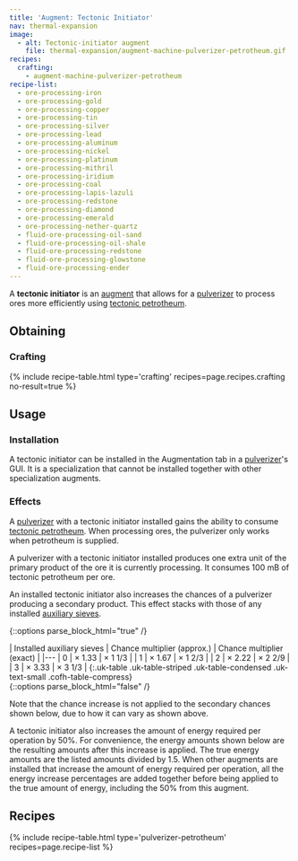 ```yaml
---
title: 'Augment: Tectonic Initiator'
nav: thermal-expansion
image:
  - alt: Tectonic-initiator augment
    file: thermal-expansion/augment-machine-pulverizer-petrotheum.gif
recipes:
  crafting:
    - augment-machine-pulverizer-petrotheum
recipe-list:
  - ore-processing-iron
  - ore-processing-gold
  - ore-processing-copper
  - ore-processing-tin
  - ore-processing-silver
  - ore-processing-lead
  - ore-processing-aluminum
  - ore-processing-nickel
  - ore-processing-platinum
  - ore-processing-mithril
  - ore-processing-iridium
  - ore-processing-coal
  - ore-processing-lapis-lazuli
  - ore-processing-redstone
  - ore-processing-diamond
  - ore-processing-emerald
  - ore-processing-nether-quartz
  - fluid-ore-processing-oil-sand
  - fluid-ore-processing-oil-shale
  - fluid-ore-processing-redstone
  - fluid-ore-processing-glowstone
  - fluid-ore-processing-ender
---
```


A **tectonic initiator** is an [augment](/docs/augments/) that allows for a
[pulverizer](/docs/pulverizer/) to process ores more efficiently using [tectonic
petrotheum](/docs/tectonic-petrotheum/).


Obtaining
---------

### Crafting
{% include recipe-table.html type='crafting' recipes=page.recipes.crafting no-result=true %}


Usage
-----

### Installation
A tectonic initiator can be installed in the Augmentation tab in a
[pulverizer](/docs/pulverizer/)'s GUI. It is a specialization that cannot be
installed together with other specialization augments.

### Effects
A [pulverizer](/docs/pulverizer/) with a tectonic initiator installed gains the
ability to consume [tectonic petrotheum](/docs/tectonic-petrotheum/). When
processing ores, the pulverizer only works when petrotheum is supplied.

A pulverizer with a tectonic initiator installed produces one extra unit of the
primary product of the ore it is currently processing. It consumes 100 mB of
tectonic petrotheum per ore.

An installed tectonic initiator also increases the chances of a pulverizer
producing a secondary product. This effect stacks with those of any installed
[auxiliary sieves](/docs/augment-auxiliary-sieve/).

{::options parse_block_html="true" /}
<div class="uk-overflow-container">
| Installed auxiliary sieves | Chance multiplier (approx.) | Chance multiplier (exact) |
|---
| 0 | × 1.33 | × 1 1/3 |
| 1 | × 1.67 | × 1 2/3 |
| 2 | × 2.22 | × 2 2/9 |
| 3 | × 3.33 | × 3 1/3 |
{:.uk-table .uk-table-striped .uk-table-condensed .uk-text-small .cofh-table-compress}
</div>
{::options parse_block_html="false" /}

Note that the chance increase is not applied to the secondary chances shown
below, due to how it can vary as shown above.

A tectonic initiator also increases the amount of energy required per operation
by 50%. For convenience, the energy amounts shown below are the resulting
amounts after this increase is applied. The true energy amounts are the listed
amounts divided by 1.5. When other augments are installed that increase the
amount of energy required per operation, all the energy increase percentages are
added together before being applied to the true amount of energy, including the
50% from this augment.


Recipes
-------

{% include recipe-table.html type='pulverizer-petrotheum' recipes=page.recipe-list %}
